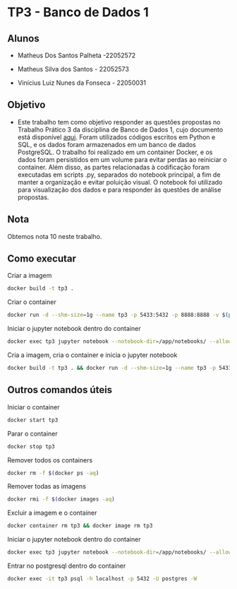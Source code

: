 # TP3 - Banco de Dados 1

## Alunos

- Matheus Dos Santos Palheta -22052572

- Matheus Silva dos Santos - 22052573

- Vinícius Luiz Nunes da Fonseca - 22050031

## Objetivo

- Este trabalho tem como objetivo responder as questões propostas no Trabalho Prático 3 da disciplina de Banco de Dados 1, cujo documento está disponível [aqui](https://docs.google.com/document/d/17Uobq1brb6TbbCr64DWCEWG9J-LAGpgXuOC3BVpczx4/edit#heading=h.gjdgxs).  Foram utilizados códigos escritos em Python e SQL, e os dados foram armazenados em um banco de dados PostgreSQL. O trabalho foi realizado em um container Docker, e os dados foram persistidos em um volume para evitar perdas ao reiniciar o container. Além disso, as partes relacionadas à codificação foram executadas em scripts .py, separados do notebook principal, a fim de manter a organização e evitar poluição visual. O notebook foi utilizado para visualização dos dados e para responder às questões de análise propostas.

## Nota

Obtemos nota 10 neste trabalho.

## Como executar

Criar a imagem
```bash
docker build -t tp3 .
```

Criar o container
```bash
docker run -d --shm-size=1g --name tp3 -p 5433:5432 -p 8888:8888 -v $(pwd)/notebooks/:/app/notebooks -v $(pwd)/datadir/:/app/datadir tp3
```

Iniciar o jupyter notebook dentro do container
```bash
docker exec tp3 jupyter notebook --notebook-dir=/app/notebooks/ --allow-root --ip 0.0.0.0 --no-browser
```

Cria a imagem, cria o container e inicia o jupyter notebook
```bash
docker build -t tp3 . && docker run -d --shm-size=1g --name tp3 -p 5433:5432 -p 8888:8888 -v $(pwd)/notebooks/:/app/notebooks -v $(pwd)/datadir/:/app/datadir tp3 && docker exec tp3 jupyter notebook --notebook-dir=/app/notebooks/ --allow-root --ip 0.0.0.0 --no-browser
```

## Outros comandos úteis

Iniciar o container
```bash
docker start tp3
```

Parar o container
```bash
docker stop tp3
```

Remover todos os containers
```bash
docker rm -f $(docker ps -aq)
```

Remover todas as imagens
```bash
docker rmi -f $(docker images -aq)
```

Excluir a imagem e o container
```bash
docker container rm tp3 && docker image rm tp3
```

Iniciar o jupyter notebook dentro do container
```bash
docker exec tp3 jupyter notebook --notebook-dir=/app/notebooks/ --allow-root --ip 0.0.0.0 --no-browser
```

Entrar no postgresql dentro do container
```bash
docker exec -it tp3 psql -h localhost -p 5432 -U postgres -W
```


